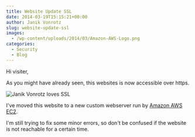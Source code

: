 ```yaml
---
title: Website Update SSL
date: 2014-03-19T15:15:21+00:00
author: Janik Vonrotz
slug: website-update-ssl
images:
  - /wp-content/uploads/2014/03/Amazon-AWS-Logo.png
categories:
  - Security
  - Blog
---
```

Hi visiter,

As you might have already seen, this websites is now  accessible over https.

![Janik Vonrotz loves SSL](/wp-content/uploads/2014/03/Janik-von-Rotz-loves-SSL.jpg)

I've moved this website to a new custom webserver run by [Amazon AWS EC2](https://aws.amazon.com/de/ec2/).

I'm still trying to fix some minor errors, so don't be confused if the website is not reachable for a certain time.
